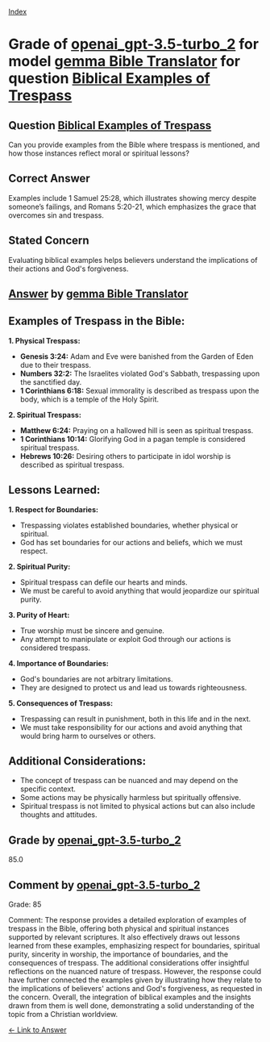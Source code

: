 
[Index](../../../../index.md)
# Grade of [openai_gpt-3.5-turbo_2](../../../grading_models/openai_gpt-3.5-turbo_2.md) for model [gemma Bible Translator](../../../answering_models/gemma_Bible_Translator.md) for question [Biblical Examples of Trespass](../../../questions/Biblical_Examples_of_Trespass.md)

## Question [Biblical Examples of Trespass](../../../questions/Biblical_Examples_of_Trespass.md)
Can you provide examples from the Bible where trespass is mentioned, and how those instances reflect moral or spiritual lessons?

## Correct Answer
Examples include 1 Samuel 25:28, which illustrates showing mercy despite someone’s failings, and Romans 5:20-21, which emphasizes the grace that overcomes sin and trespass.

## Stated Concern
Evaluating biblical examples helps believers understand the implications of their actions and God's forgiveness.

## [Answer](../Biblical_Examples_of_Trespass.md) by [gemma Bible Translator](../../../answering_models/gemma_Bible_Translator.md)
## Examples of Trespass in the Bible:

**1. Physical Trespass:**

* **Genesis 3:24:** Adam and Eve were banished from the Garden of Eden due to their trespass.
* **Numbers 32:2:** The Israelites violated God's Sabbath, trespassing upon the sanctified day.
* **1 Corinthians 6:18:** Sexual immorality is described as trespass upon the body, which is a temple of the Holy Spirit.

**2. Spiritual Trespass:**

* **Matthew 6:24:** Praying on a hallowed hill is seen as spiritual trespass.
* **1 Corinthians 10:14:** Glorifying God in a pagan temple is considered spiritual trespass.
* **Hebrews 10:26:** Desiring others to participate in idol worship is described as spiritual trespass.


## Lessons Learned:

**1. Respect for Boundaries:**

* Trespassing violates established boundaries, whether physical or spiritual.
* God has set boundaries for our actions and beliefs, which we must respect.

**2. Spiritual Purity:**

* Spiritual trespass can defile our hearts and minds.
* We must be careful to avoid anything that would jeopardize our spiritual purity.

**3. Purity of Heart:**

* True worship must be sincere and genuine.
* Any attempt to manipulate or exploit God through our actions is considered trespass.

**4. Importance of Boundaries:**

* God's boundaries are not arbitrary limitations.
* They are designed to protect us and lead us towards righteousness.

**5. Consequences of Trespass:**

* Trespassing can result in punishment, both in this life and in the next.
* We must take responsibility for our actions and avoid anything that would bring harm to ourselves or others.

## Additional Considerations:

* The concept of trespass can be nuanced and may depend on the specific context. 
* Some actions may be physically harmless but spiritually offensive.
* Spiritual trespass is not limited to physical actions but can also include thoughts and attitudes.

## Grade by [openai_gpt-3.5-turbo_2](../../../grading_models/openai_gpt-3.5-turbo_2.md)
85.0

## Comment by [openai_gpt-3.5-turbo_2](../../../grading_models/openai_gpt-3.5-turbo_2.md)
Grade: 85

Comment: The response provides a detailed exploration of examples of trespass in the Bible, offering both physical and spiritual instances supported by relevant scriptures. It also effectively draws out lessons learned from these examples, emphasizing respect for boundaries, spiritual purity, sincerity in worship, the importance of boundaries, and the consequences of trespass. The additional considerations offer insightful reflections on the nuanced nature of trespass. However, the response could have further connected the examples given by illustrating how they relate to the implications of believers' actions and God's forgiveness, as requested in the concern. Overall, the integration of biblical examples and the insights drawn from them is well done, demonstrating a solid understanding of the topic from a Christian worldview.

[&lt;- Link to Answer](../Biblical_Examples_of_Trespass.md)
